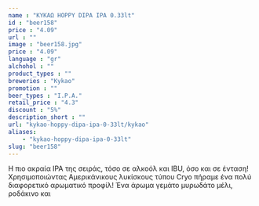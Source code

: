 ```yaml
---
name : "ΚΥΚΑΩ HOPPY DIPA IPA 0.33lt"
id : "beer158"
price : "4.09"
url : ""
image : "beer158.jpg"
price : "4.09"
language : "gr"
alchohol : ""
product_types : ""
breweries : "Kykao"
promotion : ""
beer_types : "I.P.A."
retail_price : "4.3"
discount : "5%"
description_short : ""
url: "kykao-hoppy-dipa-ipa-0-33lt/kykao"
aliases: 
    - "kykao-hoppy-dipa-ipa-0-33lt"
slug: "beer158"
---
```


Η πιο ακραία IPA της σειράς, τόσο σε αλκοόλ και IBU, όσο και σε ένταση! Χρησιμοποιώντας Αμερικάνικους λυκίσκους τύπου Cryo πήραμε ένα πολύ διαφορετικό αρωματικό προφίλ! Ένα άρωμα γεμάτο μυρωδάτο μέλι, ροδάκινο και